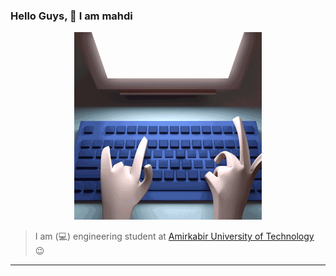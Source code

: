 ### Hello Guys, 👋 I am mahdi
<p align="center">
  <img src="https://github.com/mnn59/mnn59/blob/master/mygif.gif"  height=300px width=300px ></img>
</p>


> I am (:computer:) engineering student at <a href="https://aut.ac.ir" style="decoration:none;">Amirkabir University of Technology</a>  :wink: 
---------

<!--
**mnn59/mnn59** is a ✨ _special_ ✨ repository because its `README.md` (this file) appears on your GitHub profile.

Here are some ideas to get you started:

- 🔭 I’m currently working on ...
- 🌱 I’m currently learning ...
- 👯 I’m looking to collaborate on ...
- 🤔 I’m looking for help with ...
- 💬 Ask me about ...
- 📫 How to reach me: ...
- 😄 Pronouns: ...
- ⚡ Fun fact: ...
-->
